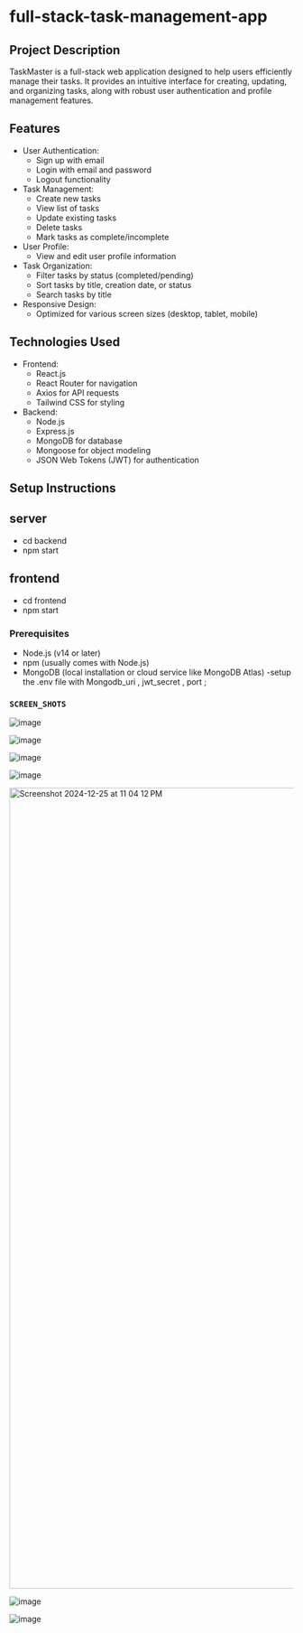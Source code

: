# full-stack-task-management-app

## Project Description

TaskMaster is a full-stack web application designed to help users efficiently manage their tasks. It provides an intuitive interface for creating, updating, and organizing tasks, along with robust user authentication and profile management features.

## Features

- User Authentication:
  - Sign up with email
  - Login with email and password
  - Logout functionality
- Task Management:
  - Create new tasks
  - View list of tasks
  - Update existing tasks
  - Delete tasks
  - Mark tasks as complete/incomplete
- User Profile:
  - View and edit user profile information
- Task Organization:
  - Filter tasks by status (completed/pending)
  - Sort tasks by title, creation date, or status
  - Search tasks by title
- Responsive Design:
  - Optimized for various screen sizes (desktop, tablet, mobile)

## Technologies Used

- Frontend:
  - React.js
  - React Router for navigation
  - Axios for API requests
  - Tailwind CSS for styling
- Backend:
  - Node.js
  - Express.js
  - MongoDB for database
  - Mongoose for object modeling
  - JSON Web Tokens (JWT) for authentication

## Setup Instructions
## server
- cd backend
- npm start

## frontend 
- cd frontend
- npm start
 

### Prerequisites

- Node.js (v14 or later)
- npm (usually comes with Node.js)
- MongoDB (local installation or cloud service like MongoDB Atlas)
-setup the .env file with Mongodb_uri , jwt_secret , port ;


### `SCREEN_SHOTS`

![image](https://github.com/user-attachments/assets/eab2d381-4f9c-47f6-a2f8-2a1722bf5b53)


![image](https://github.com/user-attachments/assets/c7ad155e-c066-4f88-ac1d-4775b45fdac5)

![image](https://github.com/user-attachments/assets/975b381c-ae8d-4cca-8947-92466d9d6619)


![image](https://github.com/user-attachments/assets/95d3c351-224b-476b-887c-92cc9a44968c)

<img width="1419" alt="Screenshot 2024-12-25 at 11 04 12 PM" src="https://github.com/user-attachments/assets/b2989287-d3cd-4e7f-b630-3bb0cd0a0d94" />

![image](https://github.com/user-attachments/assets/1c25c012-9531-4e5e-b6b5-ff8645969257)

![image](https://github.com/user-attachments/assets/5a616385-aaa4-421d-8030-37644c809430)

